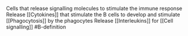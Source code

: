 Cells that release signalling molecules to stimulate the immune response
Release [[Cytokines]] that stimulate the B cells to develop and stimulate [[Phagocytosis]] by the phagocytes
Release [[Interleukins]] for [[Cell signalling]]
#B-definition 